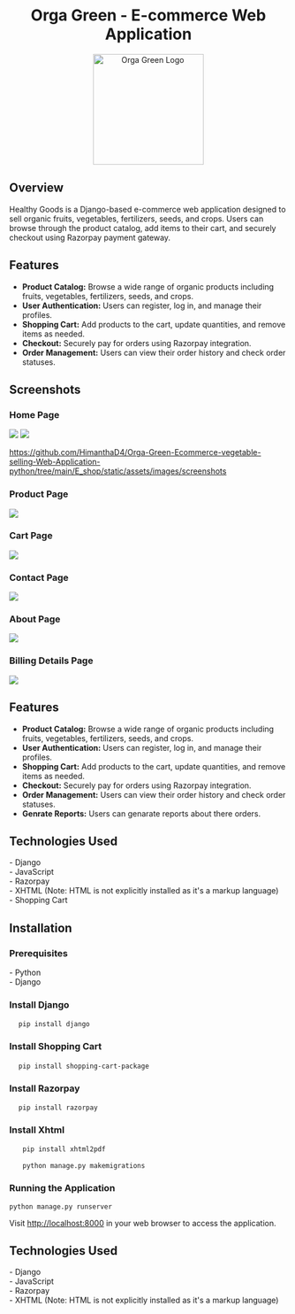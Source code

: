 <!DOCTYPE html>
<html lang="en">
<head>
<meta charset="UTF-8">
<meta name="viewport" content="width=device-width, initial-scale=1.0">

</head>
<body>

<h1 align="center">Orga Green - E-commerce Web Application</h1>

<div style="text-align: center;">
    <img src="https://github.com/Jayakodi67/Orga-Green/blob/main/E_shop/static/assets/images/logoMain/logo.png?raw=true" alt="Orga Green Logo" style="display: inline-block; width: 200px;">
</div>

<h2>Overview</h2>
<p>
  Healthy Goods is a Django-based e-commerce web application designed to sell organic fruits, vegetables, fertilizers, seeds, and crops.
  Users can browse through the product catalog, add items to their cart, and securely checkout using Razorpay payment gateway.
</p>

<h2>Features</h2>
<ul>
  <li><strong>Product Catalog:</strong> Browse a wide range of organic products including fruits, vegetables, fertilizers, seeds, and crops.</li>
  <li><strong>User Authentication:</strong> Users can register, log in, and manage their profiles.</li>
  <li><strong>Shopping Cart:</strong> Add products to the cart, update quantities, and remove items as needed.</li>
  <li><strong>Checkout:</strong> Securely pay for orders using Razorpay integration.</li>
  <li><strong>Order Management:</strong> Users can view their order history and check order statuses.</li>
</ul>

<h2>Screenshots</h2>

<h3>Home Page</h3>
<img src="https://github.com/HimanthaD4/Orga-Green-Ecommerce-vegetable-selling-Web-Application-python/tree/main/E_shop/static/assets/images/screenshots.home.png">
<img src="https://github.com/Jayakodi67/Orga-Green/blob/main/E_shop/static/assets/images/screenshots/home.png?raw=true">


https://github.com/HimanthaD4/Orga-Green-Ecommerce-vegetable-selling-Web-Application-python/tree/main/E_shop/static/assets/images/screenshots

<h3>Product Page</h3>
<img src="https://github.com/Jayakodi67/Orga-Green/blob/main/E_shop/static/assets/images/screenshots/product.png?raw=true">

<h3>Cart Page</h3>
<img src="https://github.com/Jayakodi67/Orga-Green/blob/main/E_shop/static/assets/images/screenshots/cart.png?raw=true">


<h3>Contact Page</h3>
<img src="https://github.com/Jayakodi67/Orga-Green/blob/main/E_shop/static/assets/images/screenshots/contact.png?raw=true">

<h3>About Page</h3>
<img src="https://github.com/Jayakodi67/Orga-Green/blob/main/E_shop/static/assets/images/screenshots/about.png?raw=true">

<h3>Billing Details Page</h3>
<img src="https://github.com/Jayakodi67/Orga-Green/blob/main/E_shop/static/assets/images/screenshots/bill.png?raw=true">


<h2>Features</h2>
<ul>
  <li><strong>Product Catalog:</strong> Browse a wide range of organic products including fruits, vegetables, fertilizers, seeds, and crops.</li>
  <li><strong>User Authentication:</strong> Users can register, log in, and manage their profiles.</li>
  <li><strong>Shopping Cart:</strong> Add products to the cart, update quantities, and remove items as needed.</li>
  <li><strong>Checkout:</strong> Securely pay for orders using Razorpay integration.</li>
  <li><strong>Order Management:</strong> Users can view their order history and check order statuses.</li>
   <li><strong>Genrate Reports:</strong> Users can genarate reports about there orders.</li>
</ul>

<h2>Technologies Used</h2>
<p>
  - Django<br>
  - JavaScript<br>
  - Razorpay<br>
  - XHTML (Note: HTML is not explicitly installed as it's a markup language)<br>
  - Shopping Cart <br>
</p>

<h2>Installation</h2>

<h3>Prerequisites</h3>
<p>
  - Python <br>
  - Django
</p>

<h3>Install Django</h3>
<pre>
  <code>pip install django</code>
</pre>

<h3>Install Shopping Cart</h3>
<pre>
  <code>pip install shopping-cart-package</code>
</pre>

<h3>Install Razorpay</h3>
<pre>
  <code>pip install razorpay</code>
</pre>

<h3>Install Xhtml</h3>
<pre>
  <code> pip install xhtml2pdf </code>
</pre>

<pre>
  <code> python manage.py makemigrations </code>
</pre>


<h3>Running the Application</h3>
<pre><code>python manage.py runserver</code></pre>
<p>Visit <a href="http://localhost:8000">http://localhost:8000</a> in your web browser to access the application.</p>


<h2>Technologies Used</h2>
<p>
  - Django<br>
  - JavaScript<br>
  - Razorpay<br>
  - XHTML (Note: HTML is not explicitly installed as it's a markup language)<br>
</p>

</body>
</html>
